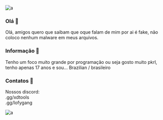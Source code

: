 ![a](https://github.com/martexdd/martexdd/assets/143229353/cf831ace-dee3-41d3-a5d3-a02501b71e91)


### Olá 👋
Olá, amigos quero que saibam 
que oque falam de mim por ai 
é fake, não coloco nenhum 
malware em meus arquivos.


### Informação 🎈
Tenho um foco muito grande
por programação ou seja
gosto muito pkrl, tenho 
apenas 17 anos e sou...
Brazilian / brasileiro

### Contatos 👥
Nossos discord:
<br>
.gg/xdtools
<br>
.gg/lofygang

![a](https://github.com/martexdd/martexdd/assets/143229353/cf831ace-dee3-41d3-a5d3-a02501b71e91)

<!--
**martexdd/martexdd** is a ✨ _special_ ✨ repository because its `README.md` (this file) appears on your GitHub profile.

Here are some ideas to get you started:

- 🔭 I’m currently working on ...
- 🌱 I’m currently learning ...
- 👯 I’m looking to collaborate on ...
- 🤔 I’m looking for help with ...
- 💬 Ask me about ...
- 📫 How to reach me: ...
- 😄 Pronouns: ...
- ⚡ Fun fact: ...
-->
